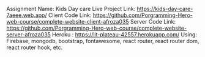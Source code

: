 Assignment Name: Kids Day care
Live Project Link: https://kids-day-care-7aeee.web.app/
Client Code Link: https://github.com/Porgramming-Hero-web-course/complete-website-client-afroza035
Server Code Link: https://github.com/Porgramming-Hero-web-course/complete-website-server-afroza035
Heroku : https://lit-plateau-42557.herokuapp.com/
Using: Firebase,
mongodb,
bootstrap,
fontawesome,
react router,
react router dom,
react router hook,
etc.